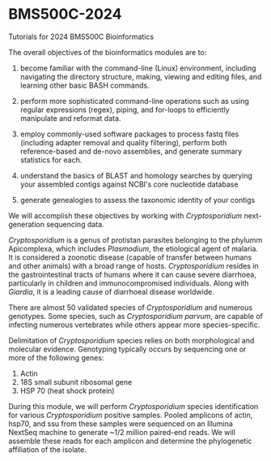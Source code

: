 # BMS500C-2024
Tutorials for 2024 BMS500C Bioinformatics

The overall objectives of the bioinformatics modules are to:

1. become familiar with the command-line (Linux) environment, including navigating the directory structure, making, viewing and editing files, and learning other basic BASH commands.

2. perform more sophisticated command-line operations such as using regular expressions (regex), piping, and for-loops to efficiently manipulate and reformat data.

3. employ commonly-used software packages to process fastq files (including adapter removal and quality filtering), perform both reference-based and de-novo assemblies, and generate summary statistics for each.

4. understand the basics of BLAST and homology searches by querying your assembled contigs against NCBI's core nucleotide database

5. generate genealogies to assess the taxonomic identity of your contigs

We will accomplish these objectives by working with _Cryptosporidium_ next-generation sequencing data.

_Cryptosporidium_ is a genus of protistan parasites belonging to the phylumm Apicomplexa, which includes _Plasmodium_, the etiological agent of malaria. It is considered a zoonotic disease (capable of transfer
between humans and other animals) with a broad range of hosts.  _Cryptosporidium_ resides in the gastrointestinal tracts of humans where it can cause severe diarrhoea, particularly in children and immunocompromised 
individuals.  Along with _Giardia_, it is a leading cause of diarrhoeal disease worldwide.

There are almost 50 validated species of _Cryptosporidium_ and numerous genotypes.  Some species, such as _Cryptosporidium parvum_, are capable of infecting numerous vertebrates
while others appear more species-specific.

Delimitation of _Cryptosporidium_ species relies on both morphological and molecular evidence.
Genotyping typically occurs by sequencing one or more of the following genes:
1. Actin
2. 18S small subunit ribosomal gene
3. HSP 70 (heat shock protein)

During this module, we will perform _Cryptosporidium_ species identification for various _Cryptosporidium_ positive samples.
Pooled amplicons of actin, hsp70, and ssu from these samples were sequenced on an Illumina NextSeq machine to generate ~1/2 million paired-end reads.
We will assemble these reads for each amplicon and determine the phylogenetic affiliation of the isolate.

